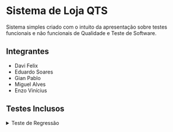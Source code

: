 # Sistema de Loja QTS

Sistema simples criado com o intuito da apresentação sobre testes funcionais e não funcionais de Qualidade e Teste de Software.

## Integrantes

- Davi Felix
- Eduardo Soares
- Gian Pablo
- Miguel Alves
- Enzo Vinícius

## Testes Inclusos

<details>
<summary>Teste de Regressão</summary>

### Sistema

Um sistema de loja simples, executado em terminal. Ele possui:

- Uma tela de login com usuário e senha hardcoded.
- Três versões da interface de loja, que o usuário pode acessar após o login:
  - Versão A (Loja A): o usuário digita o número do produto para comprar.
  - Versão B (Loja B): o usuário navega pelos produtos com as teclas ↑/↓ ou J/K, e pressiona ENTER para comprar.

### Necessidades do Teste

Verificar:

- Se os componentes anteriores seguem funcionando da mesma forma

### Plano de testes

A validação vai considerar:

- Testes funcionais: login e compra funcionando corretamente.

### Critérios de sucesso

- O sistema responde conforme esperado pelos testes anteriores.

### Fluxo para o teste

- Em seguida, opcionalmente, executar `pytest` para efetuar regressão
- Rodar a aplicação com python `login.py`.
- Realizar o processo de compra e avaliar:

  - Funcionamento correto.
  - Clareza das instruções.
  - Intuitividade da interface.

</details>
